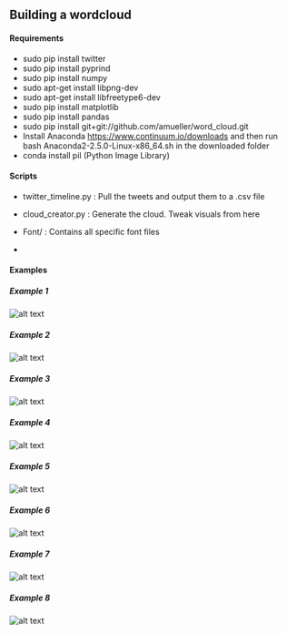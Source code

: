 ## Building a wordcloud


#### Requirements 
- sudo pip install twitter
- sudo pip install pyprind
- sudo pip install numpy
- sudo apt-get install libpng-dev
- sudo apt-get install libfreetype6-dev
- sudo pip install matplotlib
- sudo pip install pandas
- sudo pip install git+git://github.com/amueller/word_cloud.git
- Install Anaconda https://www.continuum.io/downloads and then run bash Anaconda2-2.5.0-Linux-x86_64.sh in the downloaded folder
- conda install pil (Python Image Library)

#### Scripts
- twitter_timeline.py : Pull the tweets and output them to a .csv file
- cloud_creator.py : Generate the cloud. Tweak visuals from here
- Font/ : Contains all specific font files

-
#### Examples
##### Example 1
![alt text](https://github.com/CUBigDataClass/Big-Neuron/blob/Tanvi-branch/Visualizations/WordCloud/my_twitter_wordcloud_1.png "Logo Title Text 1")

##### Example 2
![alt text](https://github.com/CUBigDataClass/Big-Neuron/blob/Tanvi-branch/Visualizations/WordCloud/my_twitter_wordcloud_2.png "Logo Title Text 1")

##### Example 3
![alt text](https://github.com/CUBigDataClass/Big-Neuron/blob/Tanvi-branch/Visualizations/WordCloud/my_twitter_wordcloud_3.png "Logo Title Text 1")

##### Example 4
![alt text](https://github.com/CUBigDataClass/Big-Neuron/blob/Tanvi-branch/Visualizations/WordCloud/my_twitter_wordcloud_4.png "Logo Title Text 1")

##### Example 5
![alt text](https://github.com/CUBigDataClass/Big-Neuron/blob/Tanvi-branch/Visualizations/WordCloud/my_twitter_wordcloud_5.png "Logo Title Text 1")

##### Example 6
![alt text](https://github.com/CUBigDataClass/Big-Neuron/blob/Tanvi-branch/Visualizations/WordCloud/my_twitter_wordcloud_6.png "Logo Title Text 1")

##### Example 7
![alt text](https://github.com/CUBigDataClass/Big-Neuron/blob/Tanvi-branch/Visualizations/WordCloud/my_twitter_wordcloud_7.png "Logo Title Text 1")

##### Example 8
![alt text](https://github.com/CUBigDataClass/Big-Neuron/blob/Tanvi-branch/Visualizations/WordCloud/my_twitter_wordcloud_8.png "Logo Title Text 1")
